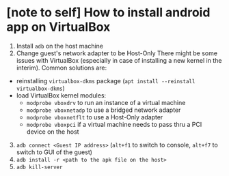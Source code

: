 # [note to self] How to install android app on VirtualBox

1. Install `adb` on the host machine
2. Change guest's network adapter to be Host-Only
  There might be some issues with VirtualBox (especially in case of installing a new kernel in the interim). Common solutions are:
- reinstalling `virtualbox-dkms` package (`apt install --reinstall virtualbox-dkms`)
- load VirtualBox kernel modules:
  - `modprobe vboxdrv` to run an instance of a virtual machine
  - `modprobe vboxnetadp` to use a bridged network adapter
  - `modprobe vboxnetflt` to use a Host-Only adapter
  - `modprobe vboxpci` if a virtual machine needs to pass thru a PCI device on the host
3. `adb connect <Guest IP address>` (`alt+f1` to switch to console, `alt+f7` to switch to GUI of the guest)
4. `adb install -r <path to the apk file on the host>`
5. `adb kill-server`
